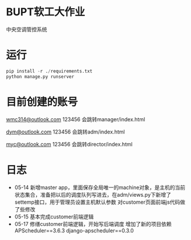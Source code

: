 # BUPT软工大作业
中央空调管控系统
# 运行
```python
pip install -r ./requirements.txt
python manage.py runserver
```
# 目前创建的账号
wmc314@outlook.com
123456
会跳转manager/index.html

dym@outlook.com
123456
会跳转adm/index.html

myc@outlook.com
123456
会跳转director/index.html
# 日志
- 05-14
新增master app，里面保存全局唯一的machine对象，是主机的当前状态集合，准备把以后的调度队列写进去，在adm/views.py下新增了settemp接口，用于管理员设置主机默认参数
对customer页面前端js代码做了些修改
- 05-15
基本完成customer前端逻辑
- 05-17
修缮customer前端逻辑，开始写后端调度
增加了新的项目依赖
APScheduler==3.6.3
django-apscheduler==0.3.0